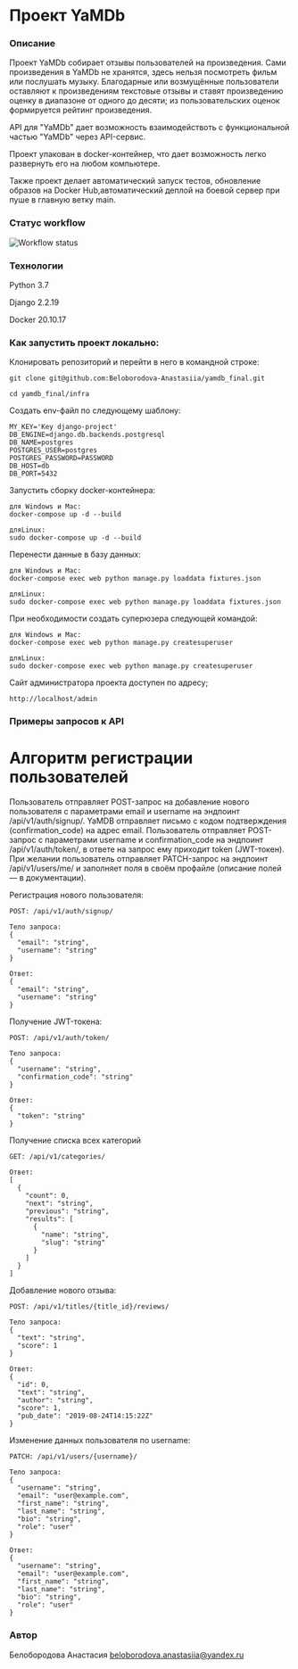 # Проект YaMDb


### Описание

Проект YaMDb собирает отзывы  пользователей на произведения.
Сами произведения в YaMDb не хранятся, здесь нельзя посмотреть фильм или послушать музыку.
Благодарные или возмущённые пользователи оставляют к произведениям текстовые отзывы и ставят произведению оценку в диапазоне от одного до десяти; из пользовательских оценок формируется рейтинг произведения.

API для "YaMDb" дает возможность взаимодействоть с функциональной частью "YaMDb" через API-сервис.

Проект упакован в docker-контейнер, что дает возможность легко развернуть его на любом компьютере.

Также проект делает автоматический запуск тестов, обновление образов на Docker Hub,автоматический деплой на боевой сервер при пуше в главную ветку main.


### Статус workflow

![Workflow status](https://github.com/Beloborodova-Anastasiia/yamdb_final/actions/workflows/yamdb_workflow.yml/badge.svg
)

### Технологии

Python 3.7

Django 2.2.19

Docker 20.10.17

### Как запустить проект локально:

Клонировать репозиторий и перейти в него в командной строке:

```
git clone git@github.com:Beloborodova-Anastasiia/yamdb_final.git
```

```
cd yamdb_final/infra
```

Создать env-файл по следующему шаблону:

```
MY_KEY='Key django-project'
DB_ENGINE=django.db.backends.postgresql
DB_NAME=postgres
POSTGRES_USER=postgres
POSTGRES_PASSWORD=PASSWORD
DB_HOST=db
DB_PORT=5432
```

Запустить сборку docker-контейнера:

```
для Windows и Mac:
docker-compose up -d --build
```
```
дляLinux:
sudo docker-compose up -d --build
```

Перенести данные в базу данных:

```
для Windows и Mac:
docker-compose exec web python manage.py loaddata fixtures.json
```
```
дляLinux:
sudo docker-compose exec web python manage.py loaddata fixtures.json
```

При необходимости создать суперюзера следующей командой:

```
для Windows и Mac:
docker-compose exec web python manage.py createsuperuser
```
```
дляLinux:
sudo docker-compose exec web python manage.py createsuperuser
```

Сайт администратора проекта доступен по адресу;

```
http://localhost/admin
```


### Примеры запросов к API

# Алгоритм регистрации пользователей

Пользователь отправляет POST-запрос на добавление нового пользователя с параметрами email и username на эндпоинт /api/v1/auth/signup/.
YaMDB отправляет письмо с кодом подтверждения (confirmation_code) на адрес email.
Пользователь отправляет POST-запрос с параметрами username и confirmation_code на эндпоинт /api/v1/auth/token/, в ответе на запрос ему приходит token (JWT-токен).
При желании пользователь отправляет PATCH-запрос на эндпоинт /api/v1/users/me/ и заполняет поля в своём профайле (описание полей — в документации).

Регистрация нового пользователя:

```
POST: /api/v1/auth/signup/
```
```
Тело запроса:
{
  "email": "string",
  "username": "string"
}
```
```
Ответ:
{
  "email": "string",
  "username": "string"
}
```

Получение JWT-токена:
```
POST: /api/v1/auth/token/
```
```
Тело запроса:
{
  "username": "string",
  "confirmation_code": "string"
}
```
```
Ответ:
{
  "token": "string"
}
```

Получение списка всех категорий

```
GET: /api/v1/categories/
```
```
Ответ:
[
  {
    "count": 0,
    "next": "string",
    "previous": "string",
    "results": [
      {
        "name": "string",
        "slug": "string"
      }
    ]
  }
]
```

Добавление нового отзыва:

```
POST: /api/v1/titles/{title_id}/reviews/
```
```
Тело запроса:
{
  "text": "string",
  "score": 1
}
```
```
Ответ:
{
  "id": 0,
  "text": "string",
  "author": "string",
  "score": 1,
  "pub_date": "2019-08-24T14:15:22Z"
}
```

Изменение данных пользователя по username:


```
PATCH: /api/v1/users/{username}/
```
```
Тело запроса:
{
  "username": "string",
  "email": "user@example.com",
  "first_name": "string",
  "last_name": "string",
  "bio": "string",
  "role": "user"
}
```
```
Ответ:
{
  "username": "string",
  "email": "user@example.com",
  "first_name": "string",
  "last_name": "string",
  "bio": "string",
  "role": "user"
}
```


### Автор

Белобородова Анастасия  beloborodova.anastasiia@yandex.ru